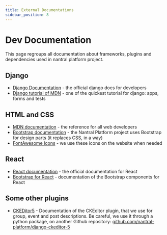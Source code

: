 ```yaml
---
title: External Documentations
sidebar_position: 8
---
```


# Dev Documentation

This page regroups all documentation about frameworks, plugins and dependencies used in nantral platform project.

## Django

- [Django Documentation](https://docs.djangoproject.com/en/3.2/) - the official django docs for developers
- [Django tutorial of MDN](https://developer.mozilla.org/fr/docs/Learn/Server-side/Django) - one of the quickest tutorial for django: apps, forms and tests

## HTML and CSS

- [MDN documentation](https://developer.mozilla.org/fr/docs/Web) - the reference for all web developers
- [Bootstrap documentation](https://getbootstrap.com/docs/5.0/getting-started/introduction/) - the Nantral Platform project uses Bootstrap for design parts (it replaces CSS, in a way)
- [FontAwesome Icons](https://fontawesome.com/v5.15/icons?d=gallery&p=2&m=free) - we use these icons on the website when needed

## React

- [React documentation](https://reactjs.org/docs/getting-started.html) - the official documentation for React
- [Bootstrap for React](https://react-bootstrap.github.io/components/alerts) - documentation of the Bootstrap components for React

## Some other plugins

- [CKEDitor5](https://ckeditor.com/docs/ckeditor5/latest/features/index.html) - Documentation of the CKEditor plugin, that we use for group, event and post descriptions. Be careful, we use it through a python package, on another Github repository: [github.com/nantral-platform/django-ckeditor-5](https://github.com/nantral-platform/django-ckeditor-5)

